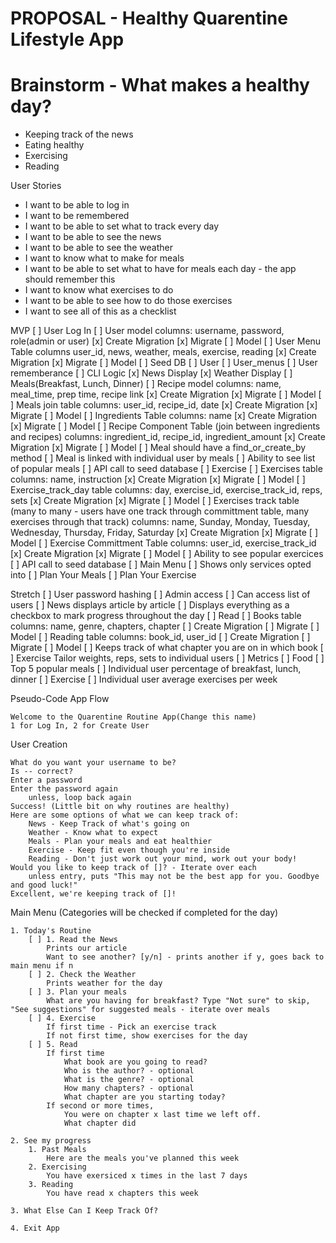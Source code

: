 # PROPOSAL - Healthy Quarentine Lifestyle App

# Brainstorm - What makes a healthy day?
* Keeping track of the news
* Eating healthy
* Exercising
* Reading


User Stories
* I want to be able to log in
* I want to be remembered
* I want to be able to set what to track every day
* I want to be able to see the news
* I want to be able to see the weather
* I want to know what to make for meals
* I want to be able to set what to have for meals each day - the app should remember this
* I want to know what exercises to do
* I want to be able to see how to do those exercises
* I want to see all of this as a checklist


MVP
[ ] User Log In
    [ ] User model
        columns: username, password, role(admin or user)
        [x] Create Migration
        [x] Migrate
        [ ] Model
    [ ] User Menu Table
        columns user_id, news, weather, meals, exercise, reading
        [x] Create Migration
        [x] Migrate
        [ ] Model
    [ ] Seed DB
        [ ] User
        [ ] User_menus
    [ ] User rememberance
    [ ] CLI Logic
[x] News Display
[x] Weather Display
[ ] Meals(Breakfast, Lunch, Dinner)
    [ ] Recipe model
        columns: name, meal_time, prep time, recipe link 
        [x] Create Migration
        [x] Migrate
        [ ] Model
    [ ] Meals join table
        columns: user_id, recipe_id, date
        [x] Create Migration
        [x] Migrate
        [ ] Model
    [ ] Ingredients Table
        columns: name
        [x] Create Migration
        [x] Migrate
        [ ] Model
    [ ] Recipe Component Table (join between ingredients and recipes)
        columns:  ingredient_id, recipe_id, ingredient_amount
        [x] Create Migration
        [x] Migrate
        [ ] Model
    [ ] Meal should have a find_or_create_by method
    [ ] Meal is linked with individual user by meals
    [ ] Ability to see list of popular meals
    [ ] API call to seed database
[ ] Exercise
    [ ] Exercises table
        columns: name, instruction
        [x] Create Migration
        [x] Migrate
        [ ] Model
    [ ] Exercise_track_day table
        columns: day, exercise_id, exercise_track_id, reps, sets
        [x] Create Migration
        [x] Migrate
        [ ] Model
    [ ] Exercises track table (many to many - users have one track through committment table, many exercises through that track)
        columns: name, Sunday, Monday, Tuesday, Wednesday, Thursday, Friday, Saturday
        [x] Create Migration
        [x] Migrate
        [ ] Model
    [ ] Exercise Committment Table
        columns: user_id, exercise_track_id
        [x] Create Migration
        [x] Migrate
        [ ] Model
    [ ] Ability to see popular exercices
    [ ] API call to seed database
[ ] Main Menu
    [ ] Shows only services opted into
    [ ] Plan Your Meals
    [ ] Plan Your Exercise
    

Stretch
[ ] User password hashing
[ ] Admin access
    [ ] Can access list of users
[ ] News displays article by article
[ ] Displays everything as a checkbox to mark progress throughout the day
[ ] Read
    [ ] Books table
        columns: name, genre, chapters, chapter
        [ ] Create Migration
        [ ] Migrate
        [ ] Model
    [ ] Reading table
        columns: book_id, user_id
        [ ] Create Migration
        [ ] Migrate
        [ ] Model
    [ ] Keeps track of what chapter you are on in which book
[ ] Exercise
    Tailor weights, reps, sets to individual users
[ ] Metrics
    [ ] Food
        [ ] Top 5 popular meals
        [ ] Individual user percentage of breakfast, lunch, dinner
    [ ] Exercise
        [ ] Individual user average exercises per week


Pseudo-Code App Flow

    Welcome to the Quarentine Routine App(Change this name)
    1 for Log In, 2 for Create User

User Creation

    What do you want your username to be?
    Is -- correct?
    Enter a password
    Enter the password again
        unless, loop back again
    Success! (Little bit on why routines are healthy) 
    Here are some options of what we can keep track of:
        News - Keep Track of what's going on
        Weather - Know what to expect
        Meals - Plan your meals and eat healthier
        Exercise - Keep fit even though you're inside
        Reading - Don't just work out your mind, work out your body!
    Would you like to keep track of []? - Iterate over each
        unless entry, puts "This may not be the best app for you. Goodbye and good luck!"
    Excellent, we're keeping track of []!

Main Menu (Categories will be checked if completed for the day)

    1. Today's Routine
        [ ] 1. Read the News
            Prints our article
            Want to see another? [y/n] - prints another if y, goes back to main menu if n
        [ ] 2. Check the Weather
            Prints weather for the day
        [ ] 3. Plan your meals
            What are you having for breakfast? Type "Not sure" to skip, "See suggestions" for suggested meals - iterate over meals
        [ ] 4. Exercise
            If first time - Pick an exercise track
            If not first time, show exercises for the day
        [ ] 5. Read
            If first time 
                What book are you going to read?
                Who is the author? - optional
                What is the genre? - optional
                How many chapters? - optional
                What chapter are you starting today?
            If second or more times,
                You were on chapter x last time we left off.
                What chapter did 

    2. See my progress
        1. Past Meals
            Here are the meals you've planned this week
        2. Exercising
            You have exersiced x times in the last 7 days
        3. Reading
            You have read x chapters this week

    3. What Else Can I Keep Track Of?

    4. Exit App
    
    